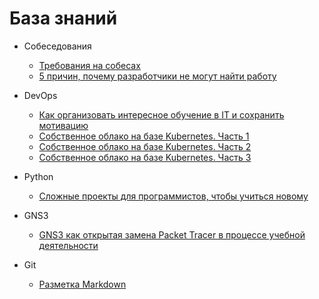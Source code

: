 # База знаний


* Собеседования
    * [Требования на собесах](/knowledge-base/Собеседования/Требования%20на%20собесах)
    * [5 причин, почему разработчики не могут найти работу](/knowledge-base/Собеседования/5%20причин,%20почему%20разработчики%20не%20могут%20найти%20работу)

* DevOps
    * [Как организовать интересное обучение в IT и сохранить мотивацию](/knowledge-base/DevOps/Как%20организовать%20интересное%20обучение%20в%20IT%20и%20сохранить%20мотивацию)
    * [Собственное облако на базе Kubernetes. Часть 1](/knowledge-base/DevOps/Собственное%20облако%20на%20базе%20Kubernetes.%20Часть%201)
    * [Собственное облако на базе Kubernetes. Часть 2](/knowledge-base/DevOps/Собственное%20облако%20на%20базе%20Kubernetes.%20Часть%202)
    * [Собственное облако на базе Kubernetes. Часть 3](/knowledge-base/DevOps/Собственное%20облако%20на%20базе%20Kubernetes.%20Часть%203)

* Python
    * [Сложные проекты для программистов, чтобы учиться новому](/knowledge-base/Python/Сложные%20проекты%20для%20программистов,%20чтобы%20учиться%20новому)

* GNS3
    * [GNS3 как открытая замена Packet Tracer в процессе учебной деятельности](/knowledge-base/GNS3/GNS3%20как%20открытая%20замена%20Packet%20Tracer%20в%20процессе%20учебной%20деятельности)

* Git
    * [Разметка Markdown](/knowledge-base/Разметка%20Markdown)
